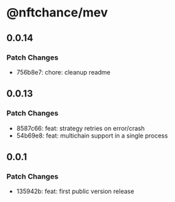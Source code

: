 # @nftchance/mev

## 0.0.14

### Patch Changes

-   756b8e7: chore: cleanup readme

## 0.0.13

### Patch Changes

-   8587c66: feat: strategy retries on error/crash
-   54b69e8: feat: multichain support in a single process

## 0.0.1

### Patch Changes

-   135942b: feat: first public version release
